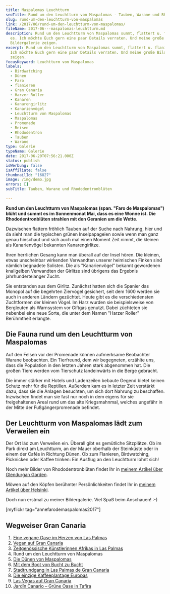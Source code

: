 ```yaml
---
title: Maspalomas Leuchtturm
seoTitle: Rund um den Leuchtturm von Maspalomas - Tauben, Warane und Rhodotentron
slug: rund-um-den-leuchtturm-von-maspalomas
link: /2017/06/rund-um-den-leuchtturm-von-maspalomas/
fileName: 2017-06---maspalomas-leuchtturm.md
description: Rund um den Leuchtturm von Maspalomas summt, flattert u. flaniert
  es. Ich möchte Euch gern eine paar Details verraten. Und meine große
  Bildergalerie zeigen.
excerpt: Rund um den Leuchtturm von Maspalomas summt, flattert u. flaniert es.
  Ich möchte Euch gern eine paar Details verraten. Und meine große Bildergalerie
  zeigen.
focusKeyword: Leuchtturm von Maspalomas
labels:
  - Birdwatching
  - Dünen
  - Faro
  - flanieren
  - Gran Canaria
  - Harzer Roller
  - Kanaren
  - Kanarengirlitz
  - Kanarienvögel
  - Leuchtturm von Maspalomas
  - Maspalomas
  - Promenade
  - Reisen
  - Rhododentron
  - Tauben
  - Warane
type: Galerie
typeName: Galerie
date: 2017-06-20T07:56:21.000Z
status: publish
isWerbung: false
isAffiliate: false
thumbnailId: "16827"
image: /img/demo.jpg
errors: []
subTitle: Tauben, Warane und Rhododentronblüten
  
---
```


**Rund um den Leuchtturm von Maspalomas (span. "Faro de Maspalomas") blüht und
summt es im Sonnenmonat Mai, dass es eine Wonne ist. Die Rhododentronblüten
strahlen mit den Geranien um die Wette.**

Dazwischen flattern fröhlich Tauben auf der Suche nach Nahrung, hier und da
sieht man die typischen grünen Inselpapageien sowie wenn man ganz genau
hinschaut und sich auch mal einen Moment Zeit nimmt, die kleinen als
Kanarienvögel bekannten Kanarengirlitze.

Ihren herrlichen Gesang kann man überall auf der Insel hören. Die kleinen, etwas
unscheinbar wirkenden Verwandten unserer heimischen Finken sind nämlich
begnadete Solisten. Die als "Kanarienvögel" bekannt gewordenen knallgelben
Verwandten der Girlitze sind übrigens das Ergebnis jahrhundertelanger Zucht.

Sie entstanden aus dem Girlitz. Zunächst hatten sich die Spanier das Monopol auf
die begehrten Ziervögel gesichert, seit dem 1600 werden sie auch in anderen
Ländern gezüchtet. Heute gibt es die verschiedensten Zuchtformen der kleinen
Vögel. Im Harz wurden sie beispielsweise von Bergleuten als Warnsystem vor
Giftgas genutzt. Dabei züchteten sie nebenbei eine neue Sorte, die unter dem
Namen "Harzer Roller" Berühmtheit erlangte.

## Die Fauna rund um den Leuchtturm von Maspalomas

Auf den Felsen vor der Promenade können aufmerksame Beobachter Warane
beobachten. Ein Tierfreund, dem wir begegneten, erzählte uns, dass die
Population in den letzten Jahren stark abgenommen hat. Die großen Tiere werden
vom Tierschutz landeinwärts in die Berge gebracht.

Die immer stärker mit Hotels und Ladenzeilen bebaute Gegend bietet keinen Schutz
mehr für die Reptilien. Außerdem kam es in letzter Zeit verstärkt dazu, dass sie
die Anlagen besuchten, um sich dort Nahrung zu beschaffen. Inzwischen findet man
sie fast nur noch in dem eigens für sie freigehaltenen Areal rund um das alte
Kriegsmahnmal, welches ungefähr in der Mitte der Fußgängerpromenade befindet.

## Der Leuchtturm von Maspalomas lädt zum Verweilen ein

Der Ort läd zum Verweilen ein. Überall gibt es gemütliche Sitzplätze. Ob im Park
direkt am Leuchtturm, an der Mauer oberhalb der Steinküste oder in einem der
Cafés in Richtung Dünen. Ob zum Flanieren, Birdwatching, Picknicken oder Kaffee
trinken: Ein Ausflug an den Leuchtturm lohnt sich!

Noch mehr Bilder von Rhododentronblüten findet Ihr in
[meinem Artikel über Glendurgan Garden](/2009/05/glendurgan-garden-15-05-2009-2/).

Möwen auf den Köpfen berühmter Persönlichkeiten findet Ihr in
[meinem Artikel über Helsinki](/2016/08/auf-jeder-statue-eine-moewe/).

Doch nun erstmal zu meiner Bildergalerie. Viel Spaß beim Anschauen! :-)

[myflickr tag="annefarodemaspalomas2017"]

## Wegweiser Gran Canaria

1.  [Eine vegane Oase im Herzen von Las Palmas](/2017/05/la-hierba-luisa-cocina-de-la-huerta/)
1.  [Vegan auf Gran Canaria](/2017/05/vegan-auf-gran-canaria/)
1.  [Zeitgenössische Künstlerinnen Afrikas in Las Palmas](/2017/06/el-iris-de-lucy-las-palmas/)
1.  Rund um den Leuchtturm von Maspalomas
1.  [Die Dünen von Maspalomas](/2017/07/die-duenen-von-maspalomas/)
1.  [Mit dem Boot von Bucht zu Bucht](/2017/07/gran-canaria-der-sueden/)
1.  [Stadtrundgang in Las Palmas de Gran Canaria](/2017/08/las-palmas-de-gran-canaria/)
1.  [Die einzige Kaffeeplantage Europas](/2017/09/die-einzige-kaffeeplantage-europas/)
1.  [Las Vegas auf Gran Canaria](/2017/09/bananen-papayas-und-esel-las-vegas-auf-gran-canaria/)
1.  [Jardín Canario – Grüne Oase in Tafira](/2017/09/jardin-canario-gruene-oase-in-tafira/)

  